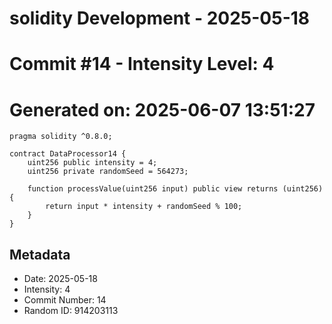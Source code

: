 ﻿# solidity Development - 2025-05-18
# Commit #14 - Intensity Level: 4
# Generated on: 2025-06-07 13:51:27
```solidity
pragma solidity ^0.8.0;

contract DataProcessor14 {
    uint256 public intensity = 4;
    uint256 private randomSeed = 564273;

    function processValue(uint256 input) public view returns (uint256) {
        return input * intensity + randomSeed % 100;
    }
}
```
## Metadata
- Date: 2025-05-18
- Intensity: 4
- Commit Number: 14
- Random ID: 914203113
